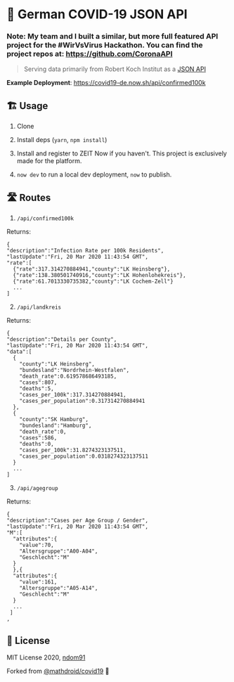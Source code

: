 # 🦠 German COVID-19 JSON API

### Note: My team and I built a similar, but more full featured API project for the #WirVsVirus Hackathon. You can find the project repos at: https://github.com/CoronaAPI

> Serving data primarily from Robert Koch Institut as a [JSON API](https://covid19-de.ndo.dev)

**Example Deployment**: https://covid19-de.now.sh/api/confirmed100k

## 🏗️ Usage

1. Clone

2. Install deps (`yarn`, `npm install`)

3. Install and register to ZEIT Now if you haven't. This project is exclusively made for the platform.

4. `now dev` to run a local dev deployment, `now` to publish.

## 🛣️ Routes

1. `/api/confirmed100k`

Returns:

```
{
"description":"Infection Rate per 100k Residents",
"lastUpdate":"Fri, 20 Mar 2020 11:43:54 GMT",
"rate":[
  {"rate":317.314270884941,"county":"LK Heinsberg"},
  {"rate":138.380501740916,"county":"LK Hohenlohekreis"},
  {"rate":61.7013330735382,"county":"LK Cochem-Zell"}
  ...
]
```

2. `/api/landkreis`

Returns:
```
{
"description":"Details per County",
"lastUpdate":"Fri, 20 Mar 2020 11:43:54 GMT",
"data":[
  {
    "county":"LK Heinsberg",
    "bundesland":"Nordrhein-Westfalen",
    "death_rate":0.619578686493185,
    "cases":807,
    "deaths":5,
    "cases_per_100k":317.314270884941,
    "cases_per_population":0.317314270884941
  },
  {
    "county":"SK Hamburg",
    "bundesland":"Hamburg",
    "death_rate":0,
    "cases":586,
    "deaths":0,
    "cases_per_100k":31.8274323137511,
    "cases_per_population":0.0318274323137511
  }
  ...
]
```

3. `/api/agegroup`

Returns:
```
{
"description":"Cases per Age Group / Gender",
"lastUpdate":"Fri, 20 Mar 2020 11:43:54 GMT",
"M":[
  "attributes":{
    "value":70,
    "Altersgruppe":"A00-A04",
    "Geschlecht":"M"
  }
  },{
  "attributes":{
    "value":161,
    "Altersgruppe":"A05-A14",
    "Geschlecht":"M"
  }
  ...
 ]
,
```

## 📝 License

MIT License 2020, [ndom91](https://github.com/ndom91)

Forked from [@mathdroid/covid19](https://github.com/mathdroid/covid19) 🙏

